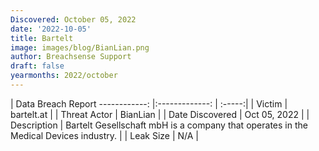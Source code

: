 ```yaml
---
Discovered: October 05, 2022
date: '2022-10-05'
title: Bartelt
image: images/blog/BianLian.png
author: Breachsense Support
draft: false
yearmonths: 2022/october
---
```



| Data Breach Report
------------:     |:-------------:    | :-----:|
| Victim      | bartelt.at      | 
| Threat Actor      | BianLian      | 
| Date Discovered      | Oct 05, 2022      | 
| Description      | Bartelt Gesellschaft mbH is a company that operates in the Medical Devices industry.      | 
| Leak Size      | N/A      | 

